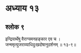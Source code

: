 # अध्याय १३

## श्लोक ९

इन्द्रियार्थेषु वैराग्यमनहङ्कार एव च ।<br>जन्ममृत्युजराव्याधिदुःखदोषानुदर्शनम् ॥ १३-९॥<br><br>

